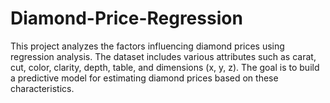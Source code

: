 # Diamond-Price-Regression
This project analyzes the factors influencing diamond prices using regression analysis. The dataset includes various attributes such as carat, cut, color, clarity, depth, table, and dimensions (x, y, z). The goal is to build a predictive model for estimating diamond prices based on these characteristics.
